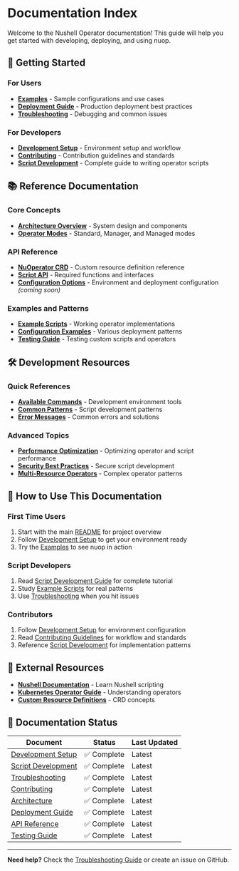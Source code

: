 # Documentation Index

Welcome to the Nushell Operator documentation! This guide will help you get started with developing, deploying, and using nuop.

## 🚀 Getting Started

### For Users
- **[Examples](examples/README.md)** - Sample configurations and use cases
- **[Deployment Guide](DEPLOYMENT.md)** - Production deployment best practices
- **[Troubleshooting](TROUBLESHOOTING.md)** - Debugging and common issues

### For Developers  
- **[Development Setup](DEVELOPMENT.md)** - Environment setup and workflow
- **[Contributing](CONTRIBUTING.md)** - Contribution guidelines and standards
- **[Script Development](SCRIPT-DEVELOPMENT.md)** - Complete guide to writing operator scripts

## 📚 Reference Documentation

### Core Concepts
- **[Architecture Overview](ARCHITECTURE.md)** - System design and components
- **[Operator Modes](../README.md#how-it-works)** - Standard, Manager, and Managed modes

### API Reference
- **[NuOperator CRD](api/CRD.md)** - Custom resource definition reference
- **[Script API](SCRIPT-DEVELOPMENT.md#script-api-reference)** - Required functions and interfaces
- **[Configuration Options](api/CONFIG.md)** - Environment and deployment configuration *(coming soon)*

### Examples and Patterns
- **[Example Scripts](../operator/scripts/README.md)** - Working operator implementations
- **[Configuration Examples](examples/README.md)** - Various deployment patterns
- **[Testing Guide](TESTING.md)** - Testing custom scripts and operators

## 🛠️ Development Resources

### Quick References
- **[Available Commands](DEVELOPMENT.md#available-tools--scripts)** - Development environment tools
- **[Common Patterns](SCRIPT-DEVELOPMENT.md#common-patterns)** - Script development patterns
- **[Error Messages](TROUBLESHOOTING.md#common-error-messages)** - Common errors and solutions

### Advanced Topics
- **[Performance Optimization](TROUBLESHOOTING.md#performance-issues)** - Optimizing operator and script performance
- **[Security Best Practices](SCRIPT-DEVELOPMENT.md#security)** - Secure script development
- **[Multi-Resource Operators](SCRIPT-DEVELOPMENT.md#advanced-topics)** - Complex operator patterns

## 📖 How to Use This Documentation

### First Time Users
1. Start with the main [README](../README.md) for project overview
2. Follow [Development Setup](DEVELOPMENT.md) to get your environment ready
3. Try the [Examples](examples/README.md) to see nuop in action

### Script Developers
1. Read [Script Development Guide](SCRIPT-DEVELOPMENT.md) for complete tutorial
2. Study [Example Scripts](../operator/scripts/README.md) for real patterns
3. Use [Troubleshooting](TROUBLESHOOTING.md) when you hit issues

### Contributors
1. Follow [Development Setup](DEVELOPMENT.md) for environment configuration
2. Read [Contributing Guidelines](CONTRIBUTING.md) for workflow and standards
3. Reference [Script Development](SCRIPT-DEVELOPMENT.md) for implementation patterns

## 🔗 External Resources

- **[Nushell Documentation](https://www.nushell.sh/book/)** - Learn Nushell scripting
- **[Kubernetes Operator Guide](https://kubernetes.io/docs/concepts/extend-kubernetes/operator/)** - Understanding operators
- **[Custom Resource Definitions](https://kubernetes.io/docs/concepts/extend-kubernetes/api-extension/custom-resources/)** - CRD concepts

## 📝 Documentation Status

| Document | Status | Last Updated |
|----------|--------|--------------|
| [Development Setup](DEVELOPMENT.md) | ✅ Complete | Latest |
| [Script Development](SCRIPT-DEVELOPMENT.md) | ✅ Complete | Latest |
| [Troubleshooting](TROUBLESHOOTING.md) | ✅ Complete | Latest |
| [Contributing](CONTRIBUTING.md) | ✅ Complete | Latest |
| [Architecture](ARCHITECTURE.md) | ✅ Complete | Latest |
| [Deployment Guide](DEPLOYMENT.md) | ✅ Complete | Latest |
| [API Reference](api/CRD.md) | ✅ Complete | Latest |
| [Testing Guide](TESTING.md) | ✅ Complete | Latest |

---

**Need help?** Check the [Troubleshooting Guide](TROUBLESHOOTING.md) or create an issue on GitHub.